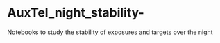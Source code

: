 # AuxTel_night_stability-
Notebooks to study the stability of exposures and targets over the night 

